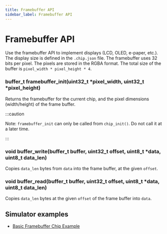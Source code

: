 ```yaml
---
title: Framebuffer API
sidebar_label: Framebuffer API
---
```


# Framebuffer API

Use the framebuffer API to implement displays (LCD, OLED, e-paper, etc.). The display size is defined in the `.chip.json` file. The framebuffer uses 32 bits per pixel. The pixels are stored in the RGBA format. The total size of the buffer is `pixel_width * pixel_height * 4`.

### buffer_t framebuffer_init(uint32_t *pixel_width, uint32_t *pixel_height)

Returns the framebuffer for the current chip, and the pixel dimensions (width/height) of the frame buffer.

:::caution

Note: `framebuffer_init` can only be called from `chip_init()`. Do not call it at a later time.

:::

### void buffer_write(buffer_t buffer, uint32_t offset, uint8_t \*data, uint8_t data_len)

Copies `data_len` bytes from `data` into the frame buffer, at the given `offset`.

### void buffer_read(buffer_t buffer, uint32_t offset, uint8_t \*data, uint8_t data_len)

Copies `data_len` bytes at the given `offset` of the frame buffer into `data`.

## Simulator examples

- [Basic Framebuffer Chip Example](https://wokwi.com/projects/330503863007183442)
